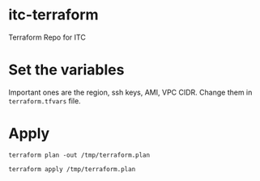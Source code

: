 # itc-terraform
Terraform Repo for ITC

# Set the variables
Important ones are the region, ssh keys, AMI, VPC CIDR. Change them in `terraform.tfvars` file.

# Apply
`terraform plan -out /tmp/terraform.plan`

`terraform apply /tmp/terraform.plan`
